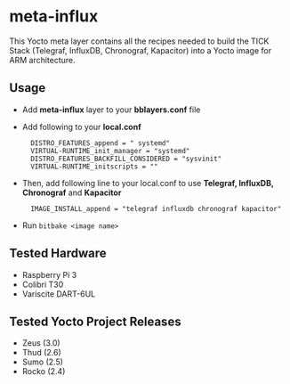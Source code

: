 # meta-influx
This Yocto meta layer contains all the recipes needed to build the TICK Stack (Telegraf, InfluxDB, Chronograf, Kapacitor) into a Yocto image for ARM architecture.

## Usage
- Add **meta-influx** layer to your **bblayers.conf** file

- Add following to your **local.conf**

        DISTRO_FEATURES_append = " systemd"
        VIRTUAL-RUNTIME_init_manager = "systemd"
        DISTRO_FEATURES_BACKFILL_CONSIDERED = "sysvinit"
        VIRTUAL-RUNTIME_initscripts = ""

- Then, add following line to your local.conf to use **Telegraf, InfluxDB, Chronograf** and **Kapacitor** 

        IMAGE_INSTALL_append = "telegraf influxdb chronograf kapacitor"

-  Run `bitbake <image name>`

## Tested Hardware
- Raspberry Pi 3 
- Colibri T30
- Variscite DART-6UL

## Tested Yocto Project Releases
- Zeus (3.0)
- Thud (2.6)
- Sumo (2.5)
- Rocko (2.4)